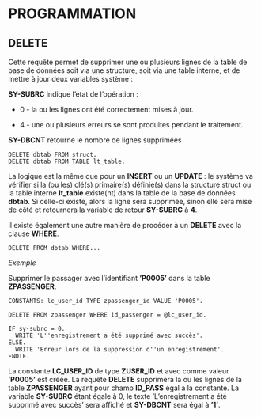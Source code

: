 # **PROGRAMMATION**

## **DELETE**

Cette requête permet de supprimer une ou plusieurs lignes de la table de base de données soit via une structure, soit via une table interne, et de mettre à jour deux variables système :

**SY-SUBRC** indique l’état de l’opération :

+ 0 - la ou les lignes ont été correctement mises à jour.

+ 4 - une ou plusieurs erreurs se sont produites pendant le traitement.

**SY-DBCNT** retourne le nombre de lignes supprimées

```ABAP
DELETE dbtab FROM struct.  
DELETE dbtab FROM TABLE lt_table.
```

La logique est la même que pour un **INSERT** ou un **UPDATE** : le système va vérifier si la (ou les) clé(s) primaire(s) définie(s) dans la structure struct ou la table interne **lt_table** existe(nt) dans la table de la base de données **dbtab**. Si celle-ci existe, alors la ligne sera supprimée, sinon elle sera mise de côté et retournera la variable de retour **SY-SUBRC** à **4**.

Il existe également une autre manière de procéder à un **DELETE** avec la clause **WHERE**.

```ABAP
DELETE FROM dbtab WHERE...
```

_Exemple_

Supprimer le passager avec l’identifiant **’P0005’** dans la table **ZPASSENGER**.

```ABAP
CONSTANTS: lc_user_id TYPE zpassenger_id VALUE 'P0005'. 
 
DELETE FROM zpassenger WHERE id_passenger = @lc_user_id. 
 
IF sy-subrc = 0. 
  WRITE 'L''enregistrement a été supprimé avec succès'. 
ELSE. 
  WRITE 'Erreur lors de la suppression d''un enregistrement'. 
ENDIF.
```

La constante **LC_USER_ID** de type **ZUSER_ID** et avec comme valeur **’P0005’** est créée. La requête **DELETE** supprimera la ou les lignes de la table **ZPASSENGER** ayant pour champ **ID_PASS** égal à la constante. La variable **SY-SUBRC** étant égale à 0, le texte ’L’enregistrement a été supprimé avec succès’ sera affiché et **SY-DBCNT** sera égal à **’1’**.